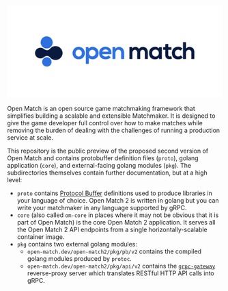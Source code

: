 ![Open Match](https://github.com/googleforgames/open-match-docs/blob/master/site/static/images/logo-with-name.png)

Open Match is an open source game matchmaking framework that simplifies building
a scalable and extensible Matchmaker. It is designed to give the game developer
full control over how to make matches while removing the burden of dealing with
the challenges of running a production service at scale.

This repository is the public preview of the proposed second version of Open Match and contains protobuffer definition files (`proto`), golang application (`core`), and external-facing golang modules (`pkg`). The subdirectories themselves contain further documentation, but at a high level:
* `proto` contains [Protocol Buffer](https://protobuf.dev/) definitions used to produce libraries in your language of choice. Open Match 2 is written in golang but you can write your matchmaker in any language supported by gRPC.
* `core` (also called `om-core` in places where it may not be obvious that it is part of Open Match) is the core Open Match 2 application. It serves all the Open Match 2 API endpoints from a single horizontally-scalable container image.
* `pkg` contains two external golang modules:
  * `open-match.dev/open-match2/pkg/pb/v2` contains the compiled golang modules produced by `protoc`.
  * `open-match.dev/open-match2/pkg/api/v2` contains the [`grpc-gateway`](https://github.com/grpc-ecosystem/grpc-gateway) reverse-proxy server which translates RESTful HTTP API calls into gRPC.
